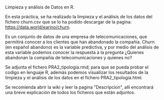 Limpieza y análisis de Datos en R.

En esta práctica, se ha realizado la limpieza y el análisis de los datos del fichero churn.csv que se lo ha podido descargar de la pagina: https://data.world/earino/churn.

Es un conjunto de datos de una empresa de telecomunicaciones, que permitirá conocer a los clientes que han abandonado la compañia. Churn (en español abandono) es la variable predictiva, y por medio del análisis de esta variable podemos conocer la respuesta a la pregunta ¿Quienes abandonan la compañía de telecomunicaciones y quienes no?

Se adjunta el fichero PRA2_tipologia.rmd; para que se pueda probar el codigo en lenguaje R, además podemos visualizar los resultados de la limpieza y el análisis de los datos en el fichero PRA2_tipologia.html.

Se recomienda abrir la wiki y leer la pagina "Descripcion", alli encontrará una breve explicación de todos los ficheros que están adjuntos.


